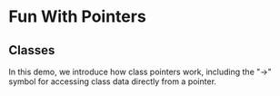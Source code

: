 # Fun With Pointers

## Classes

In this demo, we introduce how class pointers work, including the "->" symbol for accessing class data directly from a pointer.